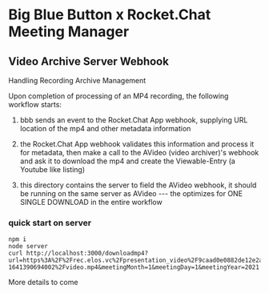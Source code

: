 # Big Blue Button x Rocket.Chat Meeting Manager 

## Video Archive Server Webhook

Handling Recording Archive Management

Upon completion of processing of an MP4 recording, the following workflow starts:

1)  bbb sends an event to the Rocket.Chat App webhook, supplying URL location of the mp4 and other metadata information

2)  the Rocket.Chat App webhook validates this information and process it for metadata, then make a call to the AVideo (video archiver)'s webhook and ask it to download the mp4 and create the Viewable-Entry (a Youtube like listing)

3)  this directory contains the server to field the AVideo webhook, it should be running on the same server as AVideo   ---   the optimizes  for ONE SINGLE DOWNLOAD in the entire workflow



### quick start on server

```
npm i
node server
curl http://localhost:3000/downloadmp4?url=https%3A%2F%2Frec.elos.vc%2Fpresentation_video%2F9caad0e0882de12e2a6f9f6a901f6aea4f295552-1641390694002%2Fvideo.mp4&meetingMonth=1&meetingDay=1&meetingYear=2021
```

More details to come
